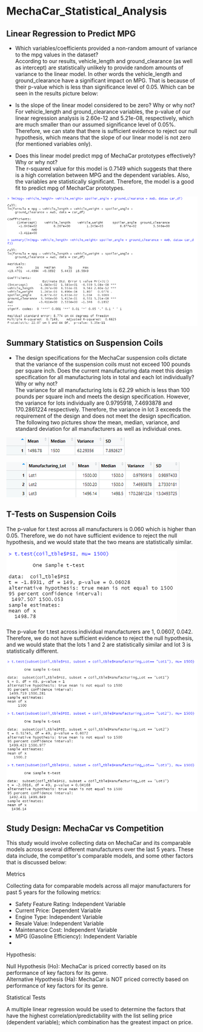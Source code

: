 # MechaCar_Statistical_Analysis
## Linear Regression to Predict MPG  

- Which variables/coefficients provided a non-random amount of variance to the mpg values in the dataset?  
According to our results, vehicle_length and ground_clearance (as well as intercept) are statistically unlikely to provide random amounts of variance to the linear model. In other words the vehicle_length and ground_clearance have a significant impact on MPG. That is because of their p-value which is less than significance level of 0.05. Which can be seen in the results picture below: 

- Is the slope of the linear model considered to be zero? Why or why not?  
For vehicle_length and ground_clearance variables, the p-value of our linear regression analysis is 2.60e-12 and 5.21e-08, respectively, which are much smaller than our assumed significance level of 0.05%. Therefore, we can state that there is sufficient evidence to reject our null hypothesis, which means that the slope of our linear model is not zero (for mentioned variables only). 
- Does this linear model predict mpg of MechaCar prototypes effectively? Why or why not?  
The r-squared value for this model is 0.7149 which suggests that there is a high correlation between MPG and the dependent variables. Also, the variables are statistically significant. Therefore, the model is a good fit to predict mpg of MecharCar prototypes.  

![img1](https://github.com/amirimah/MechaCar_Statistical_Analysis/blob/main/d1.png?raw=true)  

## Summary Statistics on Suspension Coils  
- The design specifications for the MechaCar suspension coils dictate that the variance of the suspension coils must not exceed 100 pounds per square inch. Does the current manufacturing data meet this design specification for all manufacturing lots in total and each lot individually? Why or why not?  
The variance for all manufacturing lots is 62.29 which is less than 100 pounds per square inch and meets the design specification. However, the variance for lots individually are 0.9795918, 7.4693878 and 170.2861224 respectively. Therefore, the variance in lot 3 exceeds the requirement of the design and does not meet the design specification. The following two pictures show the mean, median, variance, and standard deviation for all manufacturers as well as individual ones.  

![img2](https://github.com/amirimah/MechaCar_Statistical_Analysis/blob/main/d2p1.png?raw=true) 

![img3](https://github.com/amirimah/MechaCar_Statistical_Analysis/blob/main/d2p2.png?raw=true) 

## T-Tests on Suspension Coils
The p-value for t.test across all manufacturers is 0.060 which is higher than 0.05. Therefore, we do not have sufficient evidence to reject the null hypothesis, and we would state that the two means are statistically similar.   

![img4](https://github.com/amirimah/MechaCar_Statistical_Analysis/blob/main/d3p1.png?raw=true)   

The p-value for t.test across individual manufacturers are 1, 0.0607, 0.042. Therefore, we do not have sufficient evidence to reject the null hypothesis, and we would state that the lots 1 and 2 are statistically similar and lot 3 is statistically different.  

![img5](https://github.com/amirimah/MechaCar_Statistical_Analysis/blob/main/d3p2.png?raw=true) 

## Study Design: MechaCar vs Competition
This study would involve collecting data on MechaCar and its comparable models across several different manufacturers over the last 5 years. These data include, the competitor's comparable models, and some other factors that is discussed below:

Metrics  

Collecting data for comparable models across all major manufacturers for past 5 years for the following metrics:
  
- Safety Feature Rating: Independent Variable
- Current Price: Dependent Variable
- Engine Type: Independent Variable
- Resale Value: Independent Variable
- Maintenance Cost: Independent Variable
- MPG (Gasoline Efficiency): Independent Variable
- 
Hypothesis:  

Null Hypothesis (Ho): MechaCar is priced correctly based on its performance of key factors for its genre.  
Alternative Hypothesis (Ha): MechaCar is NOT priced correctly based on performance of key factors for its genre.  

Statistical Tests  

A multiple linear regression would be used to determine the factors that have the highest correlation/predictability with the list selling price (dependent variable); which combination has the greatest impact on price.
